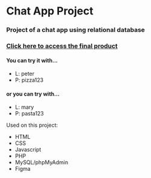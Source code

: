 # Chat App Project

### Project of a chat app using relational database
### [Click here to access the final product](https://andre69.web582.com/_block2/interface1/project2_chatapp/)

#### You can try it with...
- L: peter
- P: pizza123
  
#### or you can try with...

- L: mary
- P: pasta123

Used on this project:
- HTML
- CSS
- Javascript
- PHP
- MySQL/phpMyAdmin
- Figma
